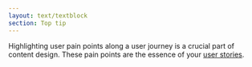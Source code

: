 ```yaml
---
layout: text/textblock
section: Top tip
---
```

Highlighting user pain points along a user journey is a crucial part of content design. These pain points are the essence of your [user stories](/content-strategy/creating-user-centred-content/content-design/user-stories/).